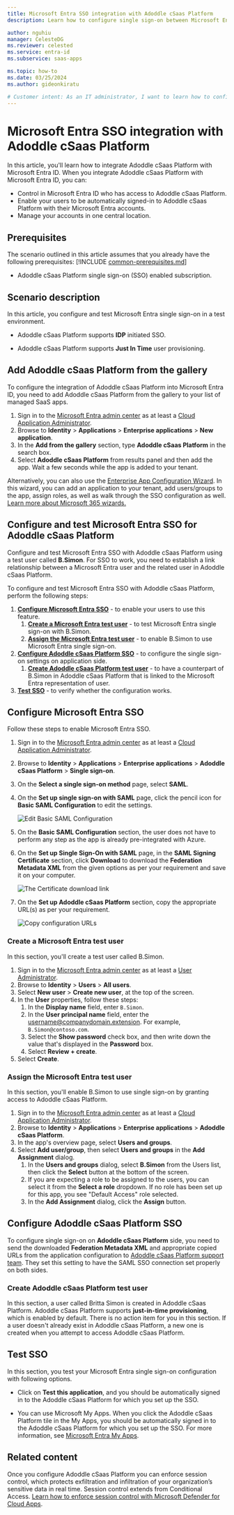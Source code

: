 ```yaml
---
title: Microsoft Entra SSO integration with Adoddle cSaas Platform
description: Learn how to configure single sign-on between Microsoft Entra ID and Adoddle cSaas Platform.

author: nguhiu
manager: CelesteDG
ms.reviewer: celested
ms.service: entra-id
ms.subservice: saas-apps

ms.topic: how-to
ms.date: 03/25/2024
ms.author: gideonkiratu

# Customer intent: As an IT administrator, I want to learn how to configure single sign-on between Microsoft Entra ID and Adoddle cSaas Platform so that I can control who has access to Adoddle cSaas Platform, enable automatic sign-in with Microsoft Entra accounts, and manage my accounts in one central location.
---
```

# Microsoft Entra SSO integration with Adoddle cSaas Platform

In this article,  you'll learn how to integrate Adoddle cSaas Platform with Microsoft Entra ID. When you integrate Adoddle cSaas Platform with Microsoft Entra ID, you can:

* Control in Microsoft Entra ID who has access to Adoddle cSaas Platform.
* Enable your users to be automatically signed-in to Adoddle cSaas Platform with their Microsoft Entra accounts.
* Manage your accounts in one central location.

## Prerequisites
The scenario outlined in this article assumes that you already have the following prerequisites:
[!INCLUDE [common-prerequisites.md](~/identity/saas-apps/includes/common-prerequisites.md)]
* Adoddle cSaas Platform single sign-on (SSO) enabled subscription.

## Scenario description

In this article,  you configure and test Microsoft Entra single sign-on in a test environment.

* Adoddle cSaas Platform supports **IDP** initiated SSO.

* Adoddle cSaas Platform supports **Just In Time** user provisioning.

## Add Adoddle cSaas Platform from the gallery

To configure the integration of Adoddle cSaas Platform into Microsoft Entra ID, you need to add Adoddle cSaas Platform from the gallery to your list of managed SaaS apps.

1. Sign in to the [Microsoft Entra admin center](https://entra.microsoft.com) as at least a [Cloud Application Administrator](~/identity/role-based-access-control/permissions-reference.md#cloud-application-administrator).
1. Browse to **Identity** > **Applications** > **Enterprise applications** > **New application**.
1. In the **Add from the gallery** section, type **Adoddle cSaas Platform** in the search box.
1. Select **Adoddle cSaas Platform** from results panel and then add the app. Wait a few seconds while the app is added to your tenant.

 Alternatively, you can also use the [Enterprise App Configuration Wizard](https://portal.office.com/AdminPortal/home?Q=Docs#/azureadappintegration). In this wizard, you can add an application to your tenant, add users/groups to the app, assign roles, as well as walk through the SSO configuration as well. [Learn more about Microsoft 365 wizards.](/microsoft-365/admin/misc/azure-ad-setup-guides)

<a name='configure-and-test-azure-ad-sso-for-adoddle-csaas-platform'></a>

## Configure and test Microsoft Entra SSO for Adoddle cSaas Platform

Configure and test Microsoft Entra SSO with Adoddle cSaas Platform using a test user called **B.Simon**. For SSO to work, you need to establish a link relationship between a Microsoft Entra user and the related user in Adoddle cSaas Platform.

To configure and test Microsoft Entra SSO with Adoddle cSaas Platform, perform the following steps:

1. **[Configure Microsoft Entra SSO](#configure-azure-ad-sso)** - to enable your users to use this feature.
    1. **[Create a Microsoft Entra test user](#create-an-azure-ad-test-user)** - to test Microsoft Entra single sign-on with B.Simon.
    1. **[Assign the Microsoft Entra test user](#assign-the-azure-ad-test-user)** - to enable B.Simon to use Microsoft Entra single sign-on.
1. **[Configure Adoddle cSaas Platform SSO](#configure-adoddle-csaas-platform-sso)** - to configure the single sign-on settings on application side.
    1. **[Create Adoddle cSaas Platform test user](#create-adoddle-csaas-platform-test-user)** - to have a counterpart of B.Simon in Adoddle cSaas Platform that is linked to the Microsoft Entra representation of user.
1. **[Test SSO](#test-sso)** - to verify whether the configuration works.

<a name='configure-azure-ad-sso'></a>

## Configure Microsoft Entra SSO

Follow these steps to enable Microsoft Entra SSO.

1. Sign in to the [Microsoft Entra admin center](https://entra.microsoft.com) as at least a [Cloud Application Administrator](~/identity/role-based-access-control/permissions-reference.md#cloud-application-administrator).
1. Browse to **Identity** > **Applications** > **Enterprise applications** > **Adoddle cSaas Platform** > **Single sign-on**.
1. On the **Select a single sign-on method** page, select **SAML**.
1. On the **Set up single sign-on with SAML** page, click the pencil icon for **Basic SAML Configuration** to edit the settings.

   ![Edit Basic SAML Configuration](common/edit-urls.png)

1. On the **Basic SAML Configuration** section, the user does not have to perform any step as the app is already pre-integrated with Azure.

1. On the **Set up Single Sign-On with SAML** page, in the **SAML Signing Certificate** section, click **Download** to download the **Federation Metadata XML** from the given options as per your requirement and save it on your computer.

    ![The Certificate download link](common/metadataxml.png)

1. On the **Set up Adoddle cSaas Platform** section, copy the appropriate URL(s) as per your requirement.

    ![Copy configuration URLs](common/copy-configuration-urls.png)

<a name='create-an-azure-ad-test-user'></a>

### Create a Microsoft Entra test user 

In this section, you'll create a test user called B.Simon.

1. Sign in to the [Microsoft Entra admin center](https://entra.microsoft.com) as at least a [User Administrator](~/identity/role-based-access-control/permissions-reference.md#user-administrator).
1. Browse to **Identity** > **Users** > **All users**.
1. Select **New user** > **Create new user**, at the top of the screen.
1. In the **User** properties, follow these steps:
   1. In the **Display name** field, enter `B.Simon`.  
   1. In the **User principal name** field, enter the username@companydomain.extension. For example, `B.Simon@contoso.com`.
   1. Select the **Show password** check box, and then write down the value that's displayed in the **Password** box.
   1. Select **Review + create**.
1. Select **Create**.

<a name='assign-the-azure-ad-test-user'></a>

### Assign the Microsoft Entra test user

In this section, you'll enable B.Simon to use single sign-on by granting access to Adoddle cSaas Platform.

1. Sign in to the [Microsoft Entra admin center](https://entra.microsoft.com) as at least a [Cloud Application Administrator](~/identity/role-based-access-control/permissions-reference.md#cloud-application-administrator).
1. Browse to **Identity** > **Applications** > **Enterprise applications** > **Adoddle cSaas Platform**.
1. In the app's overview page, select **Users and groups**.
1. Select **Add user/group**, then select **Users and groups** in the **Add Assignment** dialog.
   1. In the **Users and groups** dialog, select **B.Simon** from the Users list, then click the **Select** button at the bottom of the screen.
   1. If you are expecting a role to be assigned to the users, you can select it from the **Select a role** dropdown. If no role has been set up for this app, you see "Default Access" role selected.
   1. In the **Add Assignment** dialog, click the **Assign** button.

## Configure Adoddle cSaas Platform SSO

To configure single sign-on on **Adoddle cSaas Platform** side, you need to send the downloaded **Federation Metadata XML** and appropriate copied URLs from the application configuration to [Adoddle cSaas Platform support team](mailto:support@asite.com). They set this setting to have the SAML SSO connection set properly on both sides.

### Create Adoddle cSaas Platform test user

In this section, a user called Britta Simon is created in Adoddle cSaas Platform. Adoddle cSaas Platform supports **just-in-time provisioning**, which is enabled by default. There is no action item for you in this section. If a user doesn't already exist in Adoddle cSaas Platform, a new one is created when you attempt to access Adoddle cSaas Platform.

## Test SSO 

In this section, you test your Microsoft Entra single sign-on configuration with following options.

* Click on **Test this application**, and you should be automatically signed in to the Adoddle cSaas Platform for which you set up the SSO.

* You can use Microsoft My Apps. When you click the Adoddle cSaas Platform tile in the My Apps, you should be automatically signed in to the Adoddle cSaas Platform for which you set up the SSO. For more information, see [Microsoft Entra My Apps](/azure/active-directory/manage-apps/end-user-experiences#azure-ad-my-apps).

## Related content

Once you configure Adoddle cSaas Platform you can enforce session control, which protects exfiltration and infiltration of your organization’s sensitive data in real time. Session control extends from Conditional Access. [Learn how to enforce session control with Microsoft Defender for Cloud Apps](/cloud-app-security/proxy-deployment-aad).
